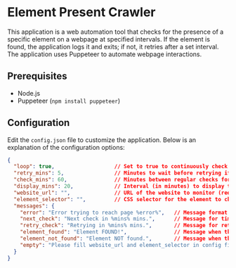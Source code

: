 # Element Present Crawler

This application is a web automation tool that checks for the presence of a specific element on a webpage at specified intervals. If the element is found, the application logs it and exits; if not, it retries after a set interval. The application uses Puppeteer to automate webpage interactions.

## Prerequisites

- Node.js
- Puppeteer (`npm install puppeteer`)

## Configuration

Edit the `config.json` file to customize the application. Below is an explanation of the configuration options:

```json
{
  "loop": true,                   // Set to true to continuously check for the element
  "retry_mins": 5,                // Minutes to wait before retrying if an error occurs
  "check_mins": 60,               // Minutes between regular checks for the element
  "display_mins": 20,             // Interval (in minutes) to display time remaining until the next check
  "website_url": "",              // URL of the website to monitor (required)
  "element_selector": "",         // CSS selector for the element to check (required)
  "messages": {
    "error": "Error trying to reach page %error%",   // Message format for connection errors
    "next_check": "Next check in %mins% mins.",      // Message for time until next check
    "retry_check": "Retrying in %mins% mins.",       // Message for retry time on error
    "element_found": "Element FOUND!",               // Message when the element is found
    "element_not_found": "Element NOT found.",       // Message when the element is not found
    "empty": "Please fill website_url and element_selector in config file."
  }
}